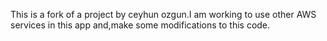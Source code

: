 This is a fork of a project by ceyhun ozgun.I am working to use other AWS services in this app and,make some modifications to this code.
